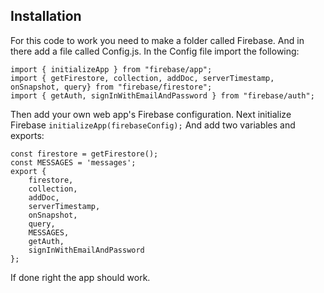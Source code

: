 ## Installation
For this code to work you need to make a folder called Firebase.
And in there add a file called Config.js.
In the Config file import the following:

    import { initializeApp } from "firebase/app";
    import { getFirestore, collection, addDoc, serverTimestamp, onSnapshot, query} from "firebase/firestore";
    import { getAuth, signInWithEmailAndPassword } from "firebase/auth";

Then add your own web app's Firebase configuration.
Next initialize Firebase
    `initializeApp(firebaseConfig);`
And add two variables and exports:

    const firestore = getFirestore();
    const MESSAGES = 'messages';
    export {
        firestore,
        collection,
        addDoc,
        serverTimestamp,
        onSnapshot,
        query,
        MESSAGES,
        getAuth,
        signInWithEmailAndPassword
    };

If done right the app should work.
